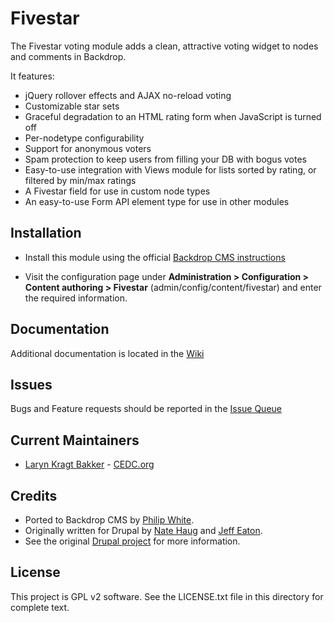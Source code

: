 Fivestar
========

The Fivestar voting module adds a clean, attractive voting widget to nodes and
comments in Backdrop.

It features:

 * jQuery rollover effects and AJAX no-reload voting
 * Customizable star sets
 * Graceful degradation to an HTML rating form when JavaScript is turned off
 * Per-nodetype configurability
 * Support for anonymous voters
 * Spam protection to keep users from filling your DB with bogus votes
 * Easy-to-use integration with Views module for lists sorted by rating,
   or filtered by min/max ratings
 * A Fivestar field for use in custom node types
 * An easy-to-use Form API element type for use in other modules


Installation
------------

- Install this module using the official 
  [Backdrop CMS instructions](https://backdropcms.org/guide/modules)

- Visit the configuration page under **Administration > Configuration >
  Content authoring > Fivestar** (admin/config/content/fivestar) and enter the
  required information.

Documentation
-------------

Additional documentation is located in the [Wiki](https://github.com/backdrop-contrib/fivestar/wiki)

Issues
------

Bugs and Feature requests should be reported in the [Issue Queue](https://github.com/backdrop-contrib/fivestar/issues)

Current Maintainers
-------------------

- [Laryn Kragt Bakker](https://github.com/laryn) - [CEDC.org](https://cedc.org)

Credits
-------

- Ported to Backdrop CMS by [Philip White](https://github.com/whiteph).
- Originally written for Drupal by [Nate Haug](https://github.com/quicksketch)
  and [Jeff Eaton](https://github.com/eaton).
- See the original [Drupal project](https://www.drupal.org/project/fivestar) for more information.

License
-------

This project is GPL v2 software. See the LICENSE.txt file in this directory for
complete text.
